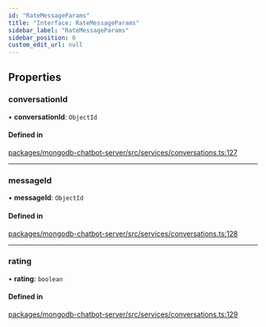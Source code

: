 ```yaml
---
id: "RateMessageParams"
title: "Interface: RateMessageParams"
sidebar_label: "RateMessageParams"
sidebar_position: 0
custom_edit_url: null
---
```


## Properties

### conversationId

• **conversationId**: `ObjectId`

#### Defined in

[packages/mongodb-chatbot-server/src/services/conversations.ts:127](https://github.com/mongodben/chatbot/blob/dbe6fdb/packages/mongodb-chatbot-server/src/services/conversations.ts#L127)

___

### messageId

• **messageId**: `ObjectId`

#### Defined in

[packages/mongodb-chatbot-server/src/services/conversations.ts:128](https://github.com/mongodben/chatbot/blob/dbe6fdb/packages/mongodb-chatbot-server/src/services/conversations.ts#L128)

___

### rating

• **rating**: `boolean`

#### Defined in

[packages/mongodb-chatbot-server/src/services/conversations.ts:129](https://github.com/mongodben/chatbot/blob/dbe6fdb/packages/mongodb-chatbot-server/src/services/conversations.ts#L129)

